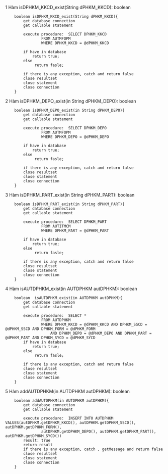 1	Hàm isDPHKM_KKCD_exist(String dPHKM_KKCD): boolean										
											
		boolean isDPHKM_KKCD_exist(String dPHKM_KKCD){									
			get database connection								
			get callable statement								
											
			execute procedure:  SELECT DPHKM_KKCD								
					FROM AUTMFOPM 						
					WHERE DPHKM_KKCD = @dPHKM_KKCD 						
											
			if have in database								
				return true;							
			else								
				 return fasle;							
											
			if there is any exception, catch and return false								
			close resultset								
			close statement								
			close connection								
		}									
											
2	Hàm isDPHKM_DEPO_exist(in String dPHKM_DEPO): boolean										
											
		boolean isDPHKM_DEPO_exist(in String dPHKM_DEPO){									
			get database connection								
			get callable statement								
											
			execute procedure:  SELECT DPHKM_DEPO								
					FROM AUTMFOPM 						
					WHERE DPHKM_DEPO = @dPHKM_DEPO 						
											
			if have in database								
				return true;							
			else								
				 return fasle;							
											
			if there is any exception, catch and return false								
			close resultset								
			close statement								
			close connection								
		}									
											
3	Hàm isDPHKM_PART_exist(in String dPHKM_PART): boolean										
											
		boolean isDPHKM_PART_exist(in String dPHKM_PART){									
			get database connection								
			get callable statement								
											
			execute procedure:  SELECT DPHKM_PART								
					FROM AUTITMCM						
					WHERE DPHKM_PART = @dPHKM_PART 						
											
			if have in database								
				return true;							
			else								
				 return fasle;							
											
			if there is any exception, catch and return false								
			close resultset								
			close statement								
			close connection								
		}									
											
4	Hàm isAUTDPHKM_exist(in AUTDPHKM autDPHKM): boolean										
											
		boolean  isAUTDPHKM_exist(in AUTDPHKM autDPHKM){									
			get database connection								
			get callable statement								
											
			execute procedure:  SELECT *								
					FROM AUTDPHKM						
					WHERE DPHKM_KKCD = @dPHKM_KKCD AND DPHKM_SSCD = @dPHKM_SSCD AND DPHKM_FORM = @dPHKM_FORM 						
						AND DPHKM_DEPO = @dPHKM_DEPO AND DPHKM_PART = @dPHKM_PART AND DPHKM_SYCD = @dPHKM_SYCD					
			if have in database								
				return true;							
			else								
				 return fasle;							
											
			if there is any exception, catch and return false								
			close resultset								
			close statement								
			close connection								
		}									
											
5	Hàm addAUTDPHKM(in AUTDPHKM autDPHKM): boolean										
											
		boolean addAUTDPHKM(in AUTDPHKM autDPHKM){									
			get database connection								
			get callable statement								
											
			execute procedure:  INSERT INTO AUTDPHKM VALUES(autDPHKM.getDPHKM_KKCD(), autDPHKM.getDPHKM_SSCD(), autDPHKM.getDPHKM_FORM(), 								
					autDPHKM.getDPHKM_DEPO(), autDPHKM.getDPHKM_PART(), autDPHKM.getDPHKM_SYCD())						
			result: true								
			return result								
			if there is any exception, catch , getMessage and return false								
			close resultset								
			close statement								
			close connection								
		}									

